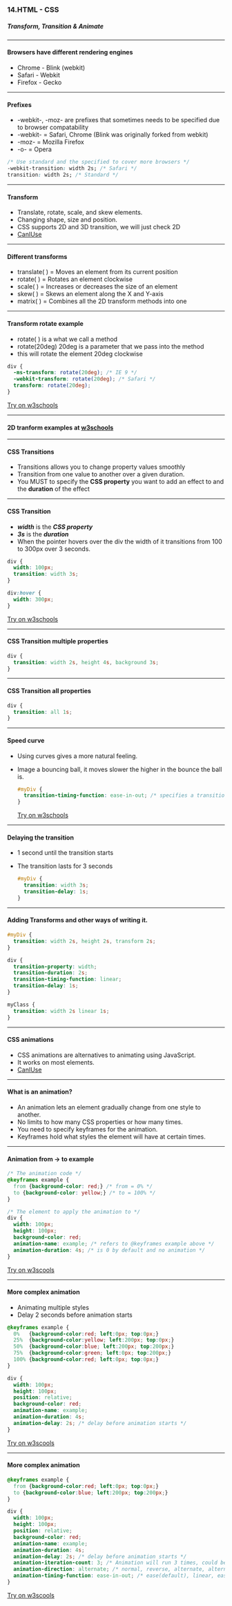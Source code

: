 ### 14.HTML - CSS</h3>
##### Transform, Transition & Animate</h5>

---

#### Browsers have different rendering engines

* Chrome - Blink (webkit) 
* Safari - Webkit
* Firefox - Gecko


---

#### Prefixes
* -webkit-, -moz- are prefixes that sometimes needs to be specified due to browser compatability
* -webkit- = Safari, Chrome (Blink was originally forked from webkit)
* -moz- = Mozilla Firefox
* -o- = Opera

```CSS
/* Use standard and the specified to cover more browsers */
-webkit-transition: width 2s; /* Safari */
transition: width 2s; /* Standard */
```


---

#### Transform

* Translate, rotate, scale, and skew elements.
* Changing shape, size and position.
* CSS supports 2D and 3D transition, we will just check 2D
* <a href="https://caniuse.com/#search=2d%20transform">CanIUse</a>


---

#### Different transforms

* translate( ) = Moves an element from its current position
* rotate( ) = Rotates an element clockwise
* scale( ) = Increases or decreases the size of an element
* skew( ) = Skews an element along the X and Y-axis
* matrix( ) = Combines all the 2D transform methods into one


---

####  Transform rotate example
* rotate( ) is a what we call a method
* rotate(20deg) 20deg is a parameter that we pass into the method
* this will rotate the element 20deg clockwise

```CSS
div {
  -ms-transform: rotate(20deg); /* IE 9 */
  -webkit-transform: rotate(20deg); /* Safari */
  transform: rotate(20deg);
}
```
[Try on w3schools](https://www.w3schools.com/css/tryit.asp?filename=trycss3_transform_rotate)


---

#### 2D tranform examples at <a href="https://www.w3schools.com/css/css3_2dtransforms.asp" target="_blank">w3schools</a>

---

#### CSS Transitions

* Transitions allows you to change property values smoothly
* Transition from one value to another over a given duration.
* You MUST to specify the <b>CSS property</b> you want to add an effect to and the <b>duration</b> of the effect


---

####  CSS Transition
* ***width*** is the ***CSS property***
* ***3s*** is the ***duration***
* When the pointer hovers over the div the width of it transitions from 100 to 300px over 3 seconds.

```CSS
div {
  width: 100px;
  transition: width 3s;
}

div:hover {
  width: 300px;
}
```
[Try on w3schools](https://www.w3schools.com/css/tryit.asp?filename=trycss3_transition1)


---

####  CSS Transition multiple properties

```CSS
div {
  transition: width 2s, height 4s, background 3s;
}
```


---

####  CSS Transition all properties

```CSS
div {
  transition: all 1s;
}
```


---

####  Speed curve
* Using curves gives a more natural feeling.
* Image a bouncing ball, it moves slower the higher in the bounce the ball is.

  ```CSS
  #myDiv {
    transition-timing-function: ease-in-out; /* specifies a transition effect with a slow start and end */
  }
  ```
  [Try on w3schools](https://www.w3schools.com/css/tryit.asp?filename=trycss3_transition_speed)


---

####  Delaying the transition
* 1 second until the transition starts
* The transition lasts for 3 seconds

  ```CSS
  #myDiv {
    transition: width 3s;
    transition-delay: 1s;
  }
  ```


---

####  Adding Transforms and other ways of writing it.

```CSS
#myDiv {
  transition: width 2s, height 2s, transform 2s;
}

div {
  transition-property: width;
  transition-duration: 2s;
  transition-timing-function: linear;
  transition-delay: 1s;
}

myClass {
  transition: width 2s linear 1s;
}

```


---

#### CSS animations 

* CSS animations are alternatives to animating using JavaScript.
* It works on most elements.
* <a href="https://caniuse.com/#search=css%20animations">CanIUse</a>


---

#### What is an animation?

* An animation lets an element gradually change from one style to another.
* No limits to how many CSS properties or how many times.
* You need to specify keyframes for the animation.
* Keyframes hold what styles the element will have at certain times.


---

####  Animation from -> to example

```CSS
/* The animation code */
@keyframes example {
  from {background-color: red;} /* from = 0% */
  to {background-color: yellow;} /* to = 100% */
}

/* The element to apply the animation to */
div {
  width: 100px;
  height: 100px;
  background-color: red;
  animation-name: example; /* refers to @keyframes example above */
  animation-duration: 4s; /* is 0 by default and no animation */
}
```
[Try on w3scools](https://www.w3schools.com/css/tryit.asp?filename=trycss3_animation1)


---

####  More complex animation

* Animating multiple styles
* Delay 2 seconds before animation starts

```CSS
@keyframes example {
  0%   {background-color:red; left:0px; top:0px;}
  25%  {background-color:yellow; left:200px; top:0px;}
  50%  {background-color:blue; left:200px; top:200px;}
  75%  {background-color:green; left:0px; top:200px;}
  100% {background-color:red; left:0px; top:0px;}
}

div {
  width: 100px;
  height: 100px;
  position: relative;
  background-color: red;
  animation-name: example;
  animation-duration: 4s;
  animation-delay: 2s; /* delay before animation starts */
}
```
[Try on w3scools](https://www.w3schools.com/css/tryit.asp?filename=trycss3_animation2)


---

####  More complex animation

```CSS
@keyframes example {
  from {background-color:red; left:0px; top:0px;}
  to {background-color:blue; left:200px; top:200px;}
}

div {
  width: 100px;
  height: 100px;
  position: relative;
  background-color: red;
  animation-name: example;
  animation-duration: 4s;
  animation-delay: 2s; /* delay before animation starts */
  animation-iteration-count: 3; /* Animation will run 3 times, could be set to inifinite */
  animation-direction: alternate; /* normal, reverse, alternate, alternate-revers */
  animation-timing-function: ease-in-out; /* ease(default), linear, ease-in, ease-out, ease-in-out, cubic-bezier */
}
```
[Try on w3scools](https://www.w3schools.com/css/tryit.asp?filename=trycss3_animation_speed)
